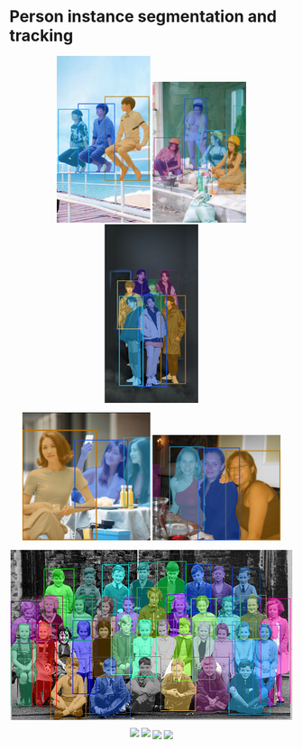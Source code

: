 # Person instance segmentation and tracking

<p align="middle">
  <img src="./images/3.png" width="33%" />
  <img src="./images/5.png" width="33%" />
  <img src="./images/7.png" width="33%" />
</p>

<p align="middle">
  <img src="./images/s3.png" width="45%" />
  <img src="./images/4.png" width="45%" />
</p>

<p align="middle">
  <img src="./images/m.png" align="center" />
</p>

<p align="middle">
  <img src="./gif/v2.gif" width="50%" />
  <img src="./gif/v3.gif" width="50%" /> 

  <img src="./gif/v4.gif" align="center" />

  <img src="./gif/v5.gif" align="center" />
</p>
